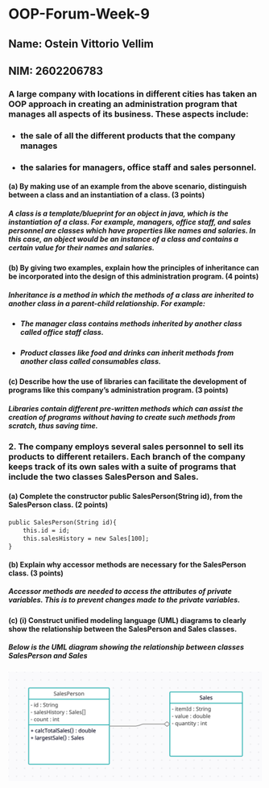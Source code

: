 # OOP-Forum-Week-9
## Name: Ostein Vittorio Vellim
## NIM: 2602206783
### A large company with locations in different cities has taken an OOP approach in creating an administration program that manages all aspects of its business. These aspects include:
- ### the sale of all the different products that the company manages
- ### the salaries for managers, office staff and sales personnel.

#### (a) By making use of an example from the above scenario, distinguish between a class and an instantiation of a class. (3 points)
##### A class is a template/blueprint for an object in java, which is the instantiation of a class. For example, managers, office staff, and sales personnel are classes which have properties like names and salaries. In this case, an object would be an instance of a class and contains a certain value for their names and salaries.

#### (b) By giving two examples, explain how the principles of inheritance can be incorporated into the design of this administration program. (4 points)
##### Inheritance is a method in which the methods of a class are inherited to another class in a parent-child relationship. For example: 
- ##### The manager class contains methods inherited by another class called office staff class.
- ##### Product classes like food and drinks can inherit methods from another class called consumables class.

#### (c) Describe how the use of libraries can facilitate the development of programs like this company’s administration program. (3 points)
##### Libraries contain different pre-written methods which can assist the creation of programs without having to create such methods from scratch, thus saving time.


### 2. The company employs several sales personnel to sell its products to different retailers. Each branch of the company keeps track of its own sales with a suite of programs that include the two classes SalesPerson and Sales.

#### (a) Complete the constructor public SalesPerson(String id), from the SalesPerson class. (2 points)

```
public SalesPerson(String id){
    this.id = id;
    this.salesHistory = new Sales[100];
}
```

#### (b) Explain why accessor methods are necessary for the SalesPerson class. (3 points)
##### Accessor methods are needed to access the attributes of private variables. This is to prevent changes made to the private variables.

#### (c) (i) Construct unified modeling language (UML) diagrams to clearly show the relationship between the SalesPerson and Sales classes.
##### Below is the UML diagram showing the relationship between classes SalesPerson and Sales
![UML](images/UMLDiagram.png "UML Diagram")




